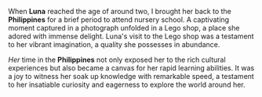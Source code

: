 When **Luna** reached the age of around two, I brought her back to the **Philippines** for a brief period to attend nursery school. A captivating moment captured in a photograph unfolded in a Lego shop, a place she adored with immense delight. Luna's visit to the Lego shop was a testament to her vibrant imagination, a quality she possesses in abundance.

*Her* time in the **Philippines** not only exposed her to the rich cultural experiences but also became a canvas for her rapid learning abilities. It was a joy to witness her soak up knowledge with remarkable speed, a testament to her insatiable curiosity and eagerness to explore the world around her.
